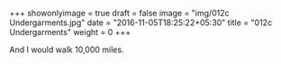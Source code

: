 +++
showonlyimage = true
draft = false
image = "img/012c Undergarments.jpg"
date = "2016-11-05T18:25:22+05:30"
title = "012c Undergarments"
weight = 0
+++

And I would walk 10,000 miles.

